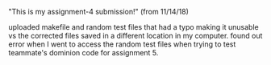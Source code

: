 "This is my assignment-4 submission!" (from 11/14/18)

uploaded makefile and random test files that had a typo making it unusable vs the corrected files saved in a different location in my computer. found out error when I went to access the random test files when trying to test teammate's dominion code for assignment 5.
